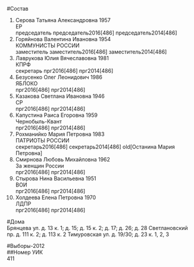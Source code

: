#Состав  
1. Серова Татьяна Александровна 1957  
    ЕР  
    председатель председатель2016[486] председатель2014[486]  
2. Горяйнова Валентина Ивановна 1954  
    КОММУНИСТЫ РОССИИ  
    заместитель заместитель2016[486] заместитель2014[486]  
3. Лаврукова Юлия Вячеславовна 1981  
    КПРФ  
    секретарь прг2016[486] прг2014[486]  
4. Безусенко Олег Леонидович 1986  
    ЯБЛОКО  
    прг2016[486] прг2014[486]  
5. Казакова Светлана Ивановна 1946  
    СР  
    прг2016[486] прг2014[486]  
6. Капустина Раиса Егоровна 1959  
    Чернобыль-Квант  
    прг2016[486] прг2014[486]  
7. Рохманийко Мария Петровна 1983  
    ПАТРИОТЫ РОССИИ  
    секретарь2016[486] секретарь2014[486] old[Останина Мария Петровна]  
8. Смирнова Любовь Михайловна 1962  
    За женщин России  
    прг2016[486] прг2014[486]  
9. Стырова Нина Васильевна 1951  
    ВОИ  
    прг2016[486] прг2014[486]  
10. Холдеева Елена Петровна 1970  
    ЛДПР  
    прг2016[486] прг2014[486]  
  
#Дома  
Брянцева ул. д. 13 к. 1; д. 15; д. 15 к. 2; д. 17; д. 26; д. 28 Светлановский пр. д. 111 к. 2; д. 113 к. 2 Тимуровская ул. д. 19/30; д. 23 к. 1, 2, 3  
  
#Выборы-2012  
##Номер УИК  
411  
